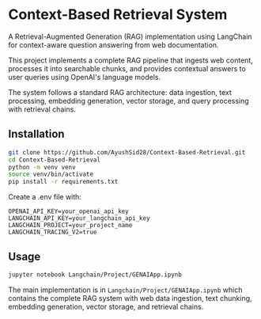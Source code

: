 # Context-Based Retrieval System

A Retrieval-Augmented Generation (RAG) implementation using LangChain for context-aware question answering from web documentation.

This project implements a complete RAG pipeline that ingests web content, processes it into searchable chunks, and provides contextual answers to user queries using OpenAI's language models.

The system follows a standard RAG architecture: data ingestion, text processing, embedding generation, vector storage, and query processing with retrieval chains.

## Installation

```bash
git clone https://github.com/AyushSid28/Context-Based-Retrieval.git
cd Context-Based-Retrieval
python -m venv venv
source venv/bin/activate
pip install -r requirements.txt
```

Create a .env file with:
```
OPENAI_API_KEY=your_openai_api_key
LANGCHAIN_API_KEY=your_langchain_api_key
LANGCHAIN_PROJECT=your_project_name
LANGCHAIN_TRACING_V2=true
```

## Usage

```bash
jupyter notebook Langchain/Project/GENAIApp.ipynb
```

The main implementation is in `Langchain/Project/GENAIApp.ipynb` which contains the complete RAG system with web data ingestion, text chunking, embedding generation, vector storage, and retrieval chains.

